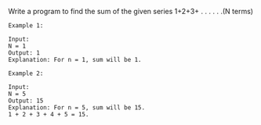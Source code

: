 Write a program to find the sum of the given series 1+2+3+ . . . . . .(N terms) 


```
Example 1:

Input:
N = 1
Output: 1
Explanation: For n = 1, sum will be 1.
```


```
Example 2:

Input:
N = 5
Output: 15
Explanation: For n = 5, sum will be 15.
1 + 2 + 3 + 4 + 5 = 15.
```
